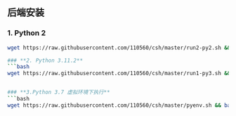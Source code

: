 ## 后端安装

### **1. Python 2**

```bash
wget https://raw.githubusercontent.com/110560/csh/master/run2-py2.sh && bash run2-py2.sh

### **2. Python 3.11.2**
```bash
wget https://raw.githubusercontent.com/110560/csh/master/run1-py3.sh && bash run1-py3.sh


### **3.Python 3.7 虚拟环境下执行**
```bash
wget https://raw.githubusercontent.com/110560/csh/master/pyenv.sh && bash pyenv.sh
